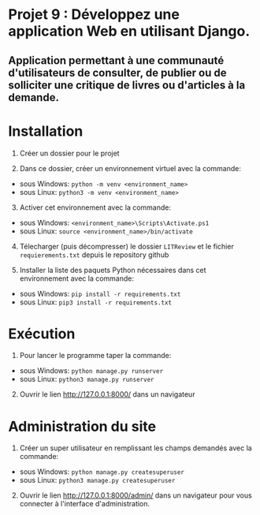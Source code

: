 # Projet 9 : Développez une application Web en utilisant Django.
## Application permettant à une communauté d'utilisateurs de consulter, de publier ou de solliciter une critique de livres ou d'articles à la demande.


# Installation
1. Créer un dossier pour le projet

2. Dans ce dossier, créer un environnement virtuel avec la commande:
- sous Windows: `python -m venv <environment_name>`  
- sous Linux: `python3 -m venv <environment_name>`

3. Activer cet environnement avec la commande:
- sous Windows: `<environment_name>\Scripts\Activate.ps1`
- sous Linux: `source <environment_name>/bin/activate`

4. Télecharger (puis décompresser) le dossier `LITReview` et le fichier `requierements.txt` depuis le repository github

5. Installer la liste des paquets Python nécessaires dans cet environnement avec la commande:
- sous Windows: `pip install -r requirements.txt`
- sous Linux: `pip3 install -r requirements.txt`  


# Exécution
1. Pour lancer le programme taper la commande: 
- sous Windows: `python manage.py runserver`
- sous Linux: `python3 manage.py runserver`

2. Ouvrir le lien http://127.0.0.1:8000/ dans un navigateur

# Administration du site
1. Créer un super utilisateur en remplissant les champs demandés avec la commande:
- sous Windows: `python manage.py createsuperuser`
- sous Linux: `python3 manage.py createsuperuser`

2. Ouvrir le lien http://127.0.0.1:8000/admin/ dans un navigateur pour vous connecter à l'interface d'administration.

